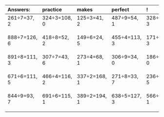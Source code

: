 | Answers: | practice | makes | perfect | ! |
| :--- | :--- | :--- | :--- | :--- |
| 261÷7=37, 2 | 324÷3=108, 0 | 125÷3=41, 2 | 487÷9=54, 1 | 328÷5=65, 3 | 
|   |   |   |   |   | 
|   |   |   |   |   | 
|   |   |   |   |   | 
| 888÷7=126, 6 | 418÷8=52, 2 | 149÷6=24, 5 | 455÷4=113, 3 | 171÷7=24, 3 | 
|   |   |   |   |   | 
|   |   |   |   |   | 
|   |   |   |   |   | 
| 891÷8=111, 3 | 307÷7=43, 6 | 273÷4=68, 1 | 306÷9=34, 0 | 186÷2=93, 0 | 
|   |   |   |   |   | 
|   |   |   |   |   | 
|   |   |   |   |   | 
| 671÷6=111, 5 | 466÷4=116, 2 | 337÷2=168, 1 | 271÷8=33, 7 | 236÷7=33, 5 | 
|   |   |   |   |   | 
|   |   |   |   |   | 
|   |   |   |   |   | 
| 844÷9=93, 7 | 691÷6=115, 1 | 389÷2=194, 1 | 638÷5=127, 3 | 566÷5=113, 1 | 
|   |   |   |   |   | 
|   |   |   |   |   | 
|   |   |   |   |   | 
